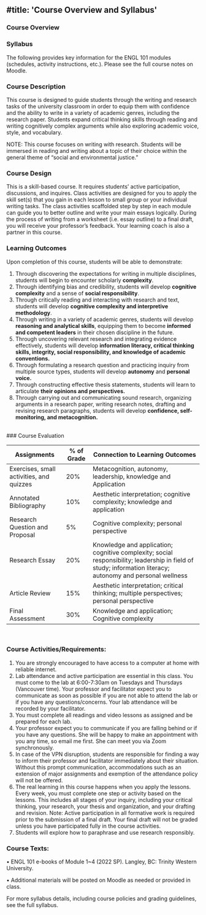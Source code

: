 #title: 'Course Overview and Syllabus'
---

### Course Overview

### Syllabus

The following provides key information for the ENGL 101 modules (schedules, activity instructions, etc.). Please see the full course notes on Moodle.

### Course Description
This course is designed to guide students through the writing and research tasks of the university classroom in order to equip them with confidence and the ability to write in a variety of academic genres, including the research paper. Students expand critical thinking skills through reading and writing cognitively complex arguments while also exploring academic voice, style, and vocabulary. 

NOTE: This course focuses on writing with research. Students will be immersed in reading and writing about a topic of their choice within the general theme of “social and environmental justice.”

### Course Design

This is a skill-based course. It requires students’ active participation, discussions, and inquires. Class activities are designed for you to apply the skill set(s) that you gain in each lesson to small group or your individual writing tasks. The class activities scaffolded step by step in each module can guide you to better outline and write your main essays logically. During the process of writing from a worksheet (i.e. essay outline) to a final draft, you will receive your professor’s feedback. Your learning coach is also a partner in this course.

### Learning Outcomes

Upon completion of this course, students will be able to demonstrate:
1. Through discovering the expectations for writing in multiple disciplines, students will begin to 
encounter scholarly **complexity**.
2. Through identifying bias and credibility, students will develop **cognitive complexity** and a sense of **social responsibility**.
3. Through critically reading and interacting with research and text, students will develop **cognitive complexity and interpretive methodology**.
4. Through writing in a variety of academic genres, students will develop **reasoning and analytical skills**, equipping them to become **informed and competent leaders** in their chosen discipline in the future.
5. Through uncovering relevant research and integrating evidence effectively, students will develop **information literacy, critical thinking skills, integrity, social responsibility, and knowledge of academic conventions.**
6. Through formulating a research question and practicing inquiry from multiple source types, students will develop **autonomy** and **personal voice.**
7. Through constructing effective thesis statements, students will learn to articulate **their opinions and perspectives.**
8. Through carrying out and communicating sound research, organizing arguments in a research paper, writing research notes, drafting and revising research paragraphs, students will develop **confidence, self-monitoring, and metacognition.**


<br>
### Course Evaluation

| Assignments          | % of Grade    | Connection to Learning Outcomes |
|---------------------|---------------|--------------------|  
| Exercises, small activities, and quizzes |   20%     | Metacognition, autonomy, leadership, knowledge and Application   | 
| Annotated Bibliography    | 10% |  Aesthetic interpretation; cognitive complexity; knowledge and application |               
| Research Question and Proposal          | 5%           | Cognitive complexity; personal perspective |  
| Research Essay      | 20%           |  Knowledge and application; cognitive complexity; social responsibility; leadership in field of study; information literacy; autonomy and personal wellness   |  
| Article Review     | 15%            | Aesthetic interpretation; critical thinking; multiple perspectives; personal perspective  |  
| Final Assessment     | 30%            | Knowledge and application; Cognitive complexity  |  

 

### Course Activities/Requirements:

1. You are strongly encouraged to have access to a computer at home with reliable internet. 
2. Lab attendance and active participation are essential in this class. You must come to the lab at 6:00-7:30am on Tuesdays and Thursdays (Vancouver time). Your professor and facilitator expect you to communicate as soon as possible if you are not able to attend the lab or if you have any questions/concerns. Your lab attendance will be recorded by your facilitator.
3. You must complete all readings and video lessons as assigned and be prepared for each lab.
4. Your professor expect you to communicate if you are falling behind or if you have any questions. She will be happy to make an appointment with you any time, so email me first. She can meet you via Zoom synchronously.
5. In case of the VPN disruption, students are responsible for finding a way to inform their professor and facilitator immediately about their situation. Without this prompt communication, accommodations such as an extension of major assignments and exemption of the attendance policy will not be offered.
6. The real learning in this course happens when you apply the lessons. Every week, you must complete one step or activity based on the lessons. This includes all stages of your inquiry, including your critical thinking, your research, your thesis and organization, and your drafting and revision. Note: Active participation in all formative work is required prior to the submission of a final draft. Your final draft will not be graded unless you have participated fully in the course activities.
7. Students will explore how to paraphrase and use research responsibly. 

### Course Texts:

• ENGL 101 e-books of Module 1~4 (2022 SP). Langley, BC: Trinity Western University.

• Additional materials will be posted on Moodle as needed or provided in class.


For more syllabus details, including course policies and grading guidelines, see the full syllabus.
